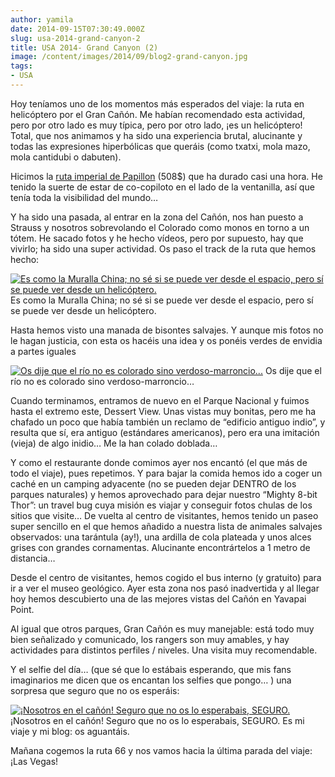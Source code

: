 ```yaml
---
author: yamila
date: 2014-09-15T07:30:49.000Z
slug: usa-2014-grand-canyon-2
title: USA 2014- Grand Canyon (2)
image: /content/images/2014/09/blog2-grand-canyon.jpg
tags:
- USA
---
```



Hoy teníamos uno de los momentos más esperados del viaje: la ruta en helicóptero por el Gran Cañón. Me habían recomendado esta actividad, pero por otro lado es muy típica, pero por otro lado, ¡es un helicóptero! Total, que nos animamos y ha sido una experiencia brutal, alucinante y todas las expresiones hiperbólicas que queráis (como txatxi, mola mazo, mola cantidubi o dabuten).

Hicimos la [ruta imperial de Papillon](http:/es.papillon.com/grand-canyon-national-park/helicopter-air-tours/imperial-with-ecostar) (508$) que ha durado casi una hora. He tenido la suerte de estar de co-copiloto en el lado de la ventanilla, así que tenía toda la visibilidad del mundo…

Y ha sido una pasada, al entrar en la zona del Cañón, nos han puesto a Strauss y nosotros sobrevolando el Colorado como monos en torno a un tótem. He sacado fotos y he hecho vídeos, pero por supuesto, hay que vivirlo; ha sido una super actividad. Os paso el track de la ruta que hemos hecho:

[![Es como la Muralla China; no sé si se puede ver desde el espacio, pero sí se puede ver desde un helicóptero.](/content/images/2014/09/blog2-helicoptero.png)](/content/images/2014/09/blog2-helicoptero.png)
Es como la Muralla China; no sé si se puede ver desde el espacio, pero sí se puede ver desde un helicóptero.

Hasta hemos visto una manada de bisontes salvajes. Y aunque mis fotos no le hagan justicia, con esta os hacéis una idea y os ponéis verdes de envidia a partes iguales 

[![Os dije que el río no es colorado sino verdoso-marroncio...](/content/images/2014/09/blog2-grand-canyon.jpg#small)](/content/images/2014/09/blog2-grand-canyon.jpg#full)
Os dije que el río no es colorado sino verdoso-marroncio…

Cuando terminamos, entramos de nuevo en el Parque Nacional y fuimos hasta el extremo este, Dessert View. Unas vistas muy bonitas, pero me ha chafado un poco que había también un reclamo de “edificio antiguo indio”, y resulta que sí, era antiguo (estándares americanos), pero era una imitación (vieja) de algo inidio… Me la han colado doblada…

Y como el restaurante donde comimos ayer nos encantó (el que más de todo el viaje), pues repetimos. Y para bajar la comida hemos ido a coger un caché en un camping adyacente (no se pueden dejar DENTRO de los parques naturales) y hemos aprovechado para dejar nuestro “Mighty 8-bit Thor”: un travel bug cuya misión es viajar y conseguir fotos chulas de los sitios que visite… De vuelta al centro de visitantes, hemos tenido un paseo super sencillo en el que hemos añadido a nuestra lista de animales salvajes observados: una tarántula (ay!), una ardilla de cola plateada y unos alces grises con grandes cornamentas. Alucinante encontrártelos a 1 metro de distancia…

Desde el centro de visitantes, hemos cogido el bus interno (y gratuito) para ir a ver el museo geológico. Ayer esta zona nos pasó inadvertida y al llegar hoy hemos descubierto una de las mejores vistas del Cañón en Yavapai Point.

Al igual que otros parques, Gran Cañón es muy manejable: está todo muy bien señalizado y comunicado, los rangers son muy amables, y hay actividades para distintos perfiles / niveles. Una visita muy recomendable.

Y el selfie del día… (que sé que lo estábais esperando, que mis fans imaginarios me dicen que os encantan los selfies que pongo… ) una sorpresa que seguro que no os esperáis:

[![¡Nosotros en el cañón! Seguro que no os lo esperabais, SEGURO.](/content/images/2014/09/blog2-selfie.jpg#small)](/content/images/2014/09/blog2-selfie.jpg#full)¡Nosotros en el cañón! Seguro que no os lo esperabais, SEGURO. Es mi viaje y mi blog: os aguantáis.

Mañana cogemos la ruta 66 y nos vamos hacia la última parada del viaje: ¡Las Vegas!


